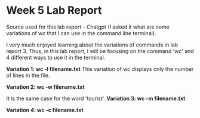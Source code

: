 # Week 5 Lab Report

Source used for this lab report - Chatgpt (I asked it what are some variations of wc that I can use in the command line terminal).

I very much enjoyed learning about the variations of commands in lab report 3. 
Thus, in this lab report, I will be focusing on the command 'wc' and 4 different ways to use it in the terminal. 

**Variation 1:
wc -l filename.txt**
This variation of wc displays only the number of lines in the file. 



**Variation 2:
wc -w filename.txt**



It is the same case for the word 'tourist'.
**Variation 3:
wc -m filename.txt**





**Variation 4:
wc -c filename.txt**

